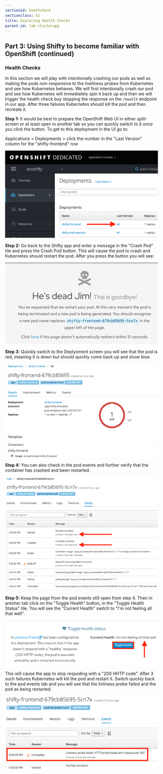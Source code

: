 ```yaml
---
sectionid: heathcheck
sectionclass: h2
title: Exploring Health Checks
parent-id: lab-clusterapp
---
```


## Part 3: Using Shifty to become familiar with OpenShift (continued)

### Health Checks
In this section we will play with intentionally crashing our pods as well as making the pods non-responsive to the liveliness probes from Kubernetes and see how Kubernetes behaves.  We will first intentionally crash our pod and see how Kubernetes will immediately spin it back up and then we will trigger the health check buy stopping the response on the `/heatlh` endpoint in our app.  After three failures Kubernetes should kill the pod and then recreate it.

**Step 1:** It would be best to prepare the OpenShift Web UI in either split-screen or at least open in another tab so you can quickly switch to it once you click the button. To get to this deployment in the UI go to: 

Applications > Deployments > click the number in the "Last Version" column for the "shifty-frontend" row

![Deploy Num](/media/managedlab/11-shifty-deploynum.png)

**Step 2:** Go back to the Shifty app and enter a message in the "Crash Pod" tile and press the Crash Pod button.  This will cause the pod to crash and Kubernetes should restart the pod. After you press the button you will see:

![Crash Message](/media/managedlab/12-shifty-crashmsg.png)

**Step 3:** Quickly switch to the Deplyoment screen you will see that the pod is red, meaning it is down but should quickly come back up and show blue.

![Pod Crash](/media/managedlab/13-shifty-podcrash.png)

**Step 4:** You can also check in the pod events and further verify that the container has crashed and been restarted.

![Pod Events](/media/managedlab/14-shifty-podevents.png)

**Step 5:** Keep the page from the pod events still open from step 4.  Then in antoher tab click on the "Toggle Health" button, in the "Toggle Health Status" tile.  You will see the "Current Health" switch to "I'm not feeling all that well".

![Pod Events](/media/managedlab/15-shifty-togglehealth.png)

This will cause the app to stop respoding with a "200 HHTP code". After 3 such failures Kubernetes will kill the pod and restart it. Switch quickly back to the pod events tab and you will see that the livliness probe failed and the pod as being restarted.

![Pod Events2](/media/managedlab/16-shifty-podevents2.png)
